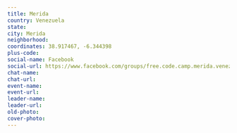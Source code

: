 ```yaml
---
title: Merida
country: Venezuela
state: 
city: Merida
neighborhood: 
coordinates: 38.917467, -6.344398
plus-code:
social-name: Facebook
social-url: https://www.facebook.com/groups/free.code.camp.merida.venezuela
chat-name:
chat-url:
event-name:
event-url:
leader-name:
leader-url:
old-photo: 
cover-photo:
---
```

